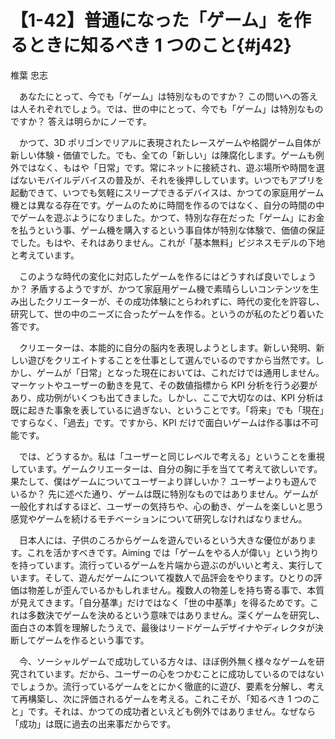 # 【1-42】普通になった「ゲーム」を作るときに知るべき 1 つのこと{#j42}

<div class="author">椎葉 忠志</div>

　あなたにとって、今でも「ゲーム」は特別なものですか？ この問いへの答えは人それぞれでしょう。では、世の中にとって、今でも「ゲーム」は特別なものですか？ 答えは明らかにノーです。

　かつて、3D ポリゴンでリアルに表現されたレースゲームや格闘ゲーム自体が新しい体験・価値でした。でも、全ての「新しい」は陳腐化します。ゲームも例外ではなく、もはや「日常」です。常にネットに接続され、遊ぶ場所や時間を選ばないモバイルデバイスの普及が、それを後押ししています。いつでもアプリを起動できて、いつでも気軽にスリープできるデバイスは、かつての家庭用ゲーム機とは異なる存在です。ゲームのために時間を作るのではなく、自分の時間の中でゲームを遊ぶようになりました。かつて、特別な存在だった「ゲーム」にお金を払うという事、ゲーム機を購入するという事自体が特別な体験で、価値の保証でした。もはや、それはありません。これが「基本無料」ビジネスモデルの下地と考えています。

　このような時代の変化に対応したゲームを作るにはどうすれば良いでしょうか？ 矛盾するようですが、かつて家庭用ゲーム機で素晴らしいコンテンツを生み出したクリエーターが、その成功体験にとらわれずに、時代の変化を許容し、研究して、世の中のニーズに合ったゲームを作る。というのが私のたどり着いた答です。

　クリエーターは、本能的に自分の脳内を表現しようとします。新しい発明、新しい遊びをクリエイトすることを仕事として選んでいるのですから当然です。しかし、ゲームが「日常」となった現在においては、これだけでは通用しません。マーケットやユーザーの動きを見て、その数値指標から KPI 分析を行う必要があり、成功例がいくつも出てきました。しかし、ここで大切なのは、KPI 分析は既に起きた事象を表しているに過ぎない、ということです。「将来」でも「現在」ですらなく、「過去」です。ですから、KPI だけで面白いゲームは作る事は不可能です。

　では、どうするか。私は「ユーザーと同じレベルで考える」ということを重視しています。ゲームクリエーターは、自分の胸に手を当てて考えて欲しいです。果たして、僕はゲームについてユーザーより詳しいか？ ユーザーよりも遊んでいるか？ 先に述べた通り、ゲームは既に特別なものではありません。ゲームが一般化すればするほど、ユーザーの気持ちや、心の動き、ゲームを楽しいと思う感覚やゲームを続けるモチベーションについて研究しなければなりません。

　日本人には、子供のころからゲームを遊んでいるという大きな優位があります。これを活かすべきです。Aiming では「ゲームをやる人が偉い」という拘りを持っています。流行っているゲームを片端から遊ぶのがいいと考え、実行しています。そして、遊んだゲームについて複数人で品評会をやります。ひとりの評価は物差しが歪んでいるかもしれません。複数人の物差しを持ち寄る事で、本質が見えてきます。「自分基準」だけではなく「世の中基準」を得るためです。これは多数決でゲームを決めるという意味ではありません。深くゲームを研究し、面白さの本質を理解したうえで、最後はリードゲームデザイナやディレクタが決断してゲームを作るという事です。

　今、ソーシャルゲームで成功している方々は、ほぼ例外無く様々なゲームを研究されています。だから、ユーザーの心をつかむことに成功しているのではないでしょうか。流行っているゲームをとにかく徹底的に遊び、要素を分解し、考えて再構築し、次に評価されるゲームを考える。これこそが、「知るべき 1 つのこと」です。それは、かつての成功者といえども例外ではありません。なぜなら「成功」は既に過去の出来事だからです。
